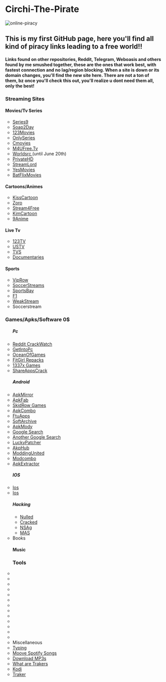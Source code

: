# <h1>Circhi-The-Pirate</h1>

![online-piracy](https://user-images.githubusercontent.com/102611155/162018014-92de099d-7422-4331-9b8b-94339393fd5f.jpg)

<h2> This is my first GitHub page, here you'll find 
all kind of piracy links leading to a free world!!</h2> 
<h4> Links found on other repositories, Reddit, Telegram, Weboasis and others found by me smushed together, these are the ones that work best, with fastest connection and no lag/region blocking.
When a site is down or its domain changes, you'll find the new site here.
There are not a ton of them, bz once you'll check this out, you'll realize u dont need them all, only the best!</h4>

<h3> Streaming Sites </h3>
  
<h4>Movies/Tv Series</h4>
<ul style="list-style-type:circle">
<li> <a href="https://series9.me/" target="_blank"> Series9 </a> </li>
<li> <a href="https://soap2day.ac/" target"_blank"> Soap2Day </a> </li>
<li> <a href="https://ww1.123moviesfree.net/" target"_blank"> 123Movies </a> </li>
<li> <a href="https://cinefunhd.com/" target"_blank"> OnlySeries </a> </li>
<li> <a href="https://cmovies.online/" target"_blank"> Cmovies </a> </li>
<li> <a href="https://ww1.m4ufree.tv/" target"_blank"> M4UFree.Tv </a> </li>
<li> <a href="https://www.worldsrc.net/" target"_blank"> Worldsrc  </a> (until June 20th)</li>
<li> <a href="https://www.privatehd.xyz//" target"_blank"> PrivateHD  </a> </li>
<li> <a href="http://www.streamlord.com/" target"_blank"> StreamLord </a></li>
<li> <a href="https://yesmovies.pe/yes.html" target"_blank"> YesMovies </a></li>
<li> <a href="https://batflixmovies.club/" target"_blank"> BatFlixMovies </a></li>
   
  </ul>
<h4> Cartoons/Animes</h4>
<ul style="list-style-type:circle">
  
<li> <a href="https://kisscartoon.nz/" target="_blank"> KissCartoon </a> </li>
<li> <a href="https://zoro.to/" target="_blank"> Zoro </a> </li>
<li> <a href="https://www.stream4free.live/" target="_blank"> Stream4Free </a> </li>
<li> <a href="https://kimcartoon.li/" target="_blank"> KimCartoon </a> </li>
<li> <a href="https://9anime.to/home" target="_blank">9Anime </a> </li>


  </ul>



<h4>Live Tv</h4>
  <ul style="list-style-type:circle">
  
  
<li> <a href="http://live94today.com/top-streams/" target"_blank"> 123TV </a> </li>
<li> <a href="https://ustv247.tv/" target"_blank"> USTV </a> </li> 
<li> <a href="https://time4tv.stream/" target"_blank"> TVS </a> </li> 
  <li> <a href="https://ihavenotv.com/" target"_blank"> Documentaries  </a> </li> 
  </ul>
  
  
<h4>Sports </h4>
  <ul style="list-style-type:circle">

<li> <a href="https://en.viprow.me/" target"_blank"> VipRow </a> </li>
<li> <a href="https://main.soccerstreams-100.tv/" target"_blank"> SoccerStreams </a> </li>
<li> <a href="https://www.sportsbay.sx/" target"_blank"> SportsBay </a> </li>
<li> <a href="https://live.f1stream.me/" target"_blank"> F1 </a> </li>
<li> <a href="http://weakstreams.com/" target"_blank"> WeakStream </a> </li>
<li> <a href"https://reddit2.soccerstreamlinks.com/" target"_blank> Soccerstream <a/> </li>
 

</ul>  
<h3>Games/Apks/Software 0$</h3>

<ul style="list-style-type:circle">
<h5> Pc </h5>
<li> <a href="https://www.reddit.com/r/CrackWatch/" target"_blank"> Reddit CrackWatch </a> </li>
<li> <a href="https://getintopc.com/" target"_blank"> GetIntoPc </a> </li>
<li> <a href="https://oceansofgamess.com/" target"_blank"> OceanOfGames </a> </li>
<li> <a href="https://fitgirl-repacks.site/" target"_blank"> FitGirl Repacks </a> </li>
<li> <a href="https://www.1377x.to/popular-games" target"_blank"> 1337x Games </a> </li>
  <li> <a href="https://shareappscrack.com/" target"_blank"> ShareAppsCrack </a> </li>

<h5>Android</h5>
<li> <a href="https://www.apkmirror.com/" target"_blank"> ApkMirror </a> </li>
<li> <a href="https://apkfab.com/" target"_blank"> ApkFab </a> </li>
<li> <a href="https://skidrowrepacks.com/" target"_blank"> SkidRow Games </a> </li>
<li> <a href="https://apkcombo.com/"> ApkCombo </a> </li>
<li> <a href="https://ftuapps.dev/?1" target"_blank"> FtuApps </a> </li>
<li> <a href="https://sanet.st/" target"_blank"> SoftArchive </a> </li>
<li> <a href="https://apkmody.io/" target"_blank"> ApkMody </a> </li>
<li> <a href="https://cse.google.com/cse?cx=e0d1769ccf74236e8#gsc.tab=0" target"_blank"> Google Search </a> </li>
<li> <a href="https://cse.google.com/cse?cx=73948689c2c206528#gsc.tab=0" target"_blank"> Another Google Search </a> </li>
<li> <a href="https://www.luckypatchers.com/download/"> LuckyPatcher </a> </li>
<li> <a href="https://apkmodhub.in/" target"_blank"> AkpHub </a> </li>
<li> <a href="https://moddingunited.xyz/" target"_blank"> ModdingUnited <a/> </li>
<li> <a href="modcombo.com target"_blank" > Modcombo </a> </li>
<li> <a href="https://play.google.com/store/apps/details?id=com.ext.ui target_"blank"> ApkExtractor </a> </li>
<h5>IOS</h5>
<li> <a href="https://julio.hackyouriphone.org/" target"_blank"> Ios </a> </li>
<li> <a href="https://cydiageek.yourepo.com/" target"_blank"> Ios </a> </li>
<h5> Hacking</h5> 
<ul style="list-style-type:circle">

<li> <a href="nulled.to" target"_blank"> Nulled </a> </li>
<li> <a href="cracked.io"target"_blank"> Cracked </a> </li>
<li> <a href="https://nsaneforums.com/" target="_blank"> NSAg </a> </li>
<li> <a href="https://massgrave.dev/" target="_blank"> MAS</a> </li>

</ul>
<li>Books </li>
<h4>Music </h4>
<h3> Tools </h3>
<li> <a href="" target="_blank"> </a> </li>
  <li> <a href="" target="_blank"> </a> </li>
  <li> <a href="" target="_blank"> </a> </li>
  <li> <a href="" target="_blank"> </a> </li>
  <li> <a href="" target="_blank"> </a> </li>
  <li> <a href="" target="_blank"> </a> </li>
  <li> <a href="" target="_blank"> </a> </li>
  <li> <a href="" target="_blank"> </a> </li>
  <li> <a href="" target="_blank"> </a> </li>
  <li> <a href="" target="_blank"> </a> </li>
  <li> <a href="" target="_blank"> </a> </li>
  <li> <a href="" target="_blank"> </a> </li>
  <li> <a href="" target="_blank"> </a> </li>
  
  
<li>Miscellaneous</li>
<li> <a href="https://www.typingstudy.com/lesson" target="_blank"> Typing</a> </li>

  <li> <a href="https://www.mooval.de/" target="_blank"> Moove Spotify Songs </a> </li>

  <li> <a href="https://slider.kz//" target="_blank"> Download MP3s</a> </li>
<li> <a href="reddit.com/r/Piracy/wiki/guides/private_trackers#wiki_.25BA_what_are_the_benefits_of_private_trackers_when_compared_to_public_trackers.3F" target="_blank"> What are Trakers</a> </li>
<li> <a href="https://www.reddit.com/r/Addons4Kodi/wiki/introduction" target="_blank"> Kodi</a> </li>
<li> <a href="https://trackerslist.com/#/" target="_blank"> Traker</a> </li>


